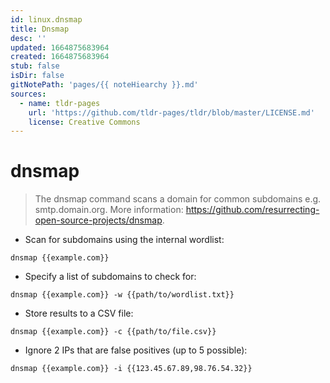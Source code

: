 ```yaml
---
id: linux.dnsmap
title: Dnsmap
desc: ''
updated: 1664875683964
created: 1664875683964
stub: false
isDir: false
gitNotePath: 'pages/{{ noteHiearchy }}.md'
sources:
  - name: tldr-pages
    url: 'https://github.com/tldr-pages/tldr/blob/master/LICENSE.md'
    license: Creative Commons
---
```

# dnsmap

> The dnsmap command scans a domain for common subdomains e.g. smtp.domain.org.
> More information: <https://github.com/resurrecting-open-source-projects/dnsmap>.

- Scan for subdomains using the internal wordlist:

`dnsmap {{example.com}}`

- Specify a list of subdomains to check for:

`dnsmap {{example.com}} -w {{path/to/wordlist.txt}}`

- Store results to a CSV file:

`dnsmap {{example.com}} -c {{path/to/file.csv}}`

- Ignore 2 IPs that are false positives (up to 5 possible):

`dnsmap {{example.com}} -i {{123.45.67.89,98.76.54.32}}`

